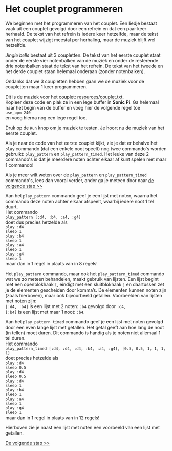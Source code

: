 # Het couplet programmeren

We beginnen met het programmeren van het couplet. Een liedje bestaat vaak uit een couplet gevolgd door een refrein en dat een paar keer herhaald. De tekst van het refrein is iedere keer hetzelfde, maar de tekst van het couplet wijzigt meestal per herhaling, maar de muziek blijft wel hetzelfde.

*Jingle bells* bestaat uit 3 coupletten. De tekst van het eerste couplet staat onder de eerste vier notenbalken van de muziek en onder de resterende drie notenbalken staat de tekst van het refrein. De tekst van het tweede en het derde couplet staan helemaal onderaan (zonder notenbalken).

Ondanks dat we 3 coupletten hebben gaan we de muziek voor de coupletten maar 1 keer programmeren.

Dit is de muziek voor het couplet: <a href="resources/couplet.txt" target="_blank">resources/couplet.txt</a>.  
Kopieer deze code en plak ze in een lege buffer in **Sonic Pi**. Ga helemaal naar het begin van de buffer en voeg hier de volgende regel toe  
`use_bpm 240`  
en voeg hierna nog een lege regel toe.

Druk op de `Run` knop om je muziek te testen. Je hoort nu de muziek van het eerste couplet.

Als je naar de code van het eerste couplet kijkt, zie je dat er behalve het `play` commando (dat een enkele noot speelt) nog twee commando's worden gebruikt: `play_pattern` en `play_pattern_timed`. Het leuke van deze 2 commando's is dat je meerdere noten achter elkaar af kunt spelen met maar 1 commando!

Als je meer wilt weten over de `play_pattern` en `play_pattern_timed` commando's, lees dan vooral verder, ander ga je meteen door naar [de volgende stap >>](stap_3.md)

Aan het `play_pattern` commando geef je een lijst met noten, waarna het commando deze noten achter elkaar afspeelt, waarbij iedere noot 1 tel duurt.  
Het commando  
`play_pattern [:d4, :b4, :a4, :g4]`  
doet dus precies hetzelde als  
`play :d4`  
`sleep 1`  
`play :b4`  
`sleep 1`  
`play :a4`  
`sleep 1`  
`play :g4`  
`sleep 1`  
maar dan in 1 regel in plaats van in 8 regels!

Het `play_pattern` commando, maar ook het `play_pattern_timed` commando wat we zo meteen behandelen, maakt gebruik van lijsten. Een lijst begint met een openblokhaak `[`, eindigt met een sluitblokhaak `]` en daartussen zet je de elementen gescheiden door komma’s. De elementen kunnen noten zijn (zoals hierboven), maar ook bijvoorbeeld getallen. Voorbeelden van lijsten met noten zijn:  
`[:d4, :b4]` is een lijst met 2 noten: `:b4` gevolgd door `:d4`,  
`[:b4]` is een lijst met maar 1 noot: `:b4`.

Aan het `play_pattern_timed` commando geef je een lijst met noten gevolgd door een even lange lijst met getallen. Het getal geeft aan hoe lang de noot (in tellen) moet duren. Dit commando is handig als je noten niet allemaal 1 tel duren.  
Het commando  
`play_pattern_timed [:d4, :d4, :d4, :b4, :a4, :g4], [0.5, 0.5, 1, 1, 1, 1]`  
doet precies hetzelde als  
`play :d4`  
`sleep 0.5`  
`play :d4`  
`sleep 0.5`  
`play :d4`  
`sleep 1`  
`play :b4`  
`sleep 1`  
`play :a4`  
`sleep 1`  
`play :g4`  
`sleep 1`  
maar dan in 1 regel in plaats van in 12 regels!

Hierboven zie je naast een lijst met noten een voorbeeld van een lijst met getallen.

[De volgende stap >>](stap_3.md)



